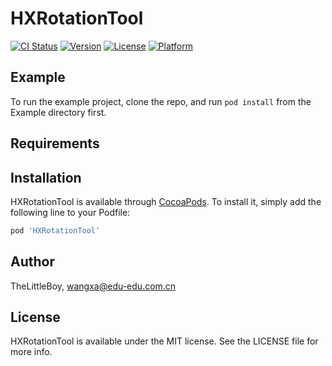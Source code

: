 # HXRotationTool

[![CI Status](https://img.shields.io/travis/TheLittleBoy/HXRotationTool.svg?style=flat)](https://travis-ci.org/TheLittleBoy/HXRotationTool)
[![Version](https://img.shields.io/cocoapods/v/HXRotationTool.svg?style=flat)](https://cocoapods.org/pods/HXRotationTool)
[![License](https://img.shields.io/cocoapods/l/HXRotationTool.svg?style=flat)](https://cocoapods.org/pods/HXRotationTool)
[![Platform](https://img.shields.io/cocoapods/p/HXRotationTool.svg?style=flat)](https://cocoapods.org/pods/HXRotationTool)

## Example

To run the example project, clone the repo, and run `pod install` from the Example directory first.

## Requirements

## Installation

HXRotationTool is available through [CocoaPods](https://cocoapods.org). To install
it, simply add the following line to your Podfile:

```ruby
pod 'HXRotationTool'
```

## Author

TheLittleBoy, wangxa@edu-edu.com.cn

## License

HXRotationTool is available under the MIT license. See the LICENSE file for more info.
